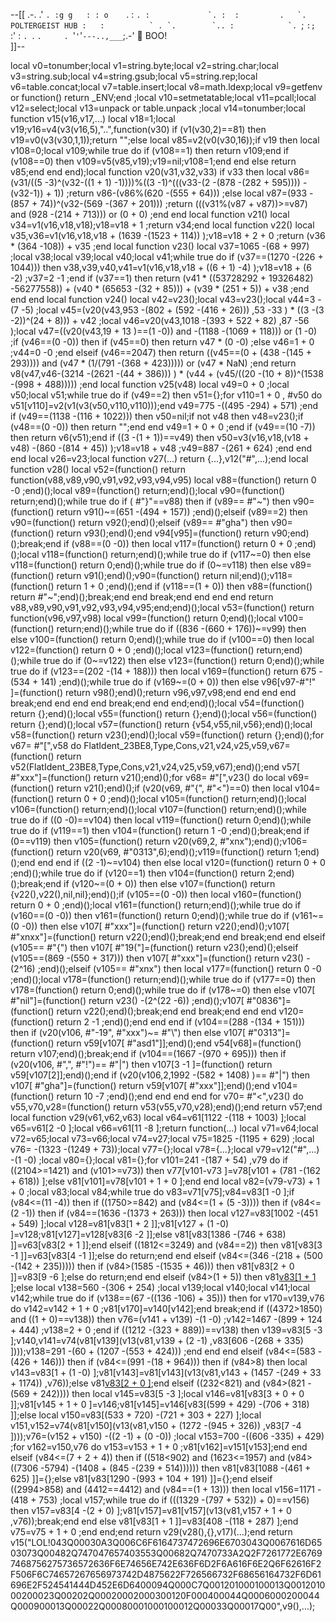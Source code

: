 --[[
     .-.
   .'   `.
   :g g   :
   : o    `.
  :         ``.
 :             `.
:  :         .   `.            POLTERGEIST HUB
:   :          ` . `.       
 `.. :            `. ``;
    `:;             `:'
       :              `.
       `.              `.     .
          `'`'`'`---..,___`;.-'
 👻 BOO!  
]]--


local v0=tonumber;local v1=string.byte;local v2=string.char;local v3=string.sub;local v4=string.gsub;local v5=string.rep;local v6=table.concat;local v7=table.insert;local v8=math.ldexp;local v9=getfenv or function() return _ENV;end ;local v10=setmetatable;local v11=pcall;local v12=select;local v13=unpack or table.unpack ;local v14=tonumber;local function v15(v16,v17,...) local v18=1;local v19;v16=v4(v3(v16,5),"..",function(v30) if (v1(v30,2)==81) then v19=v0(v3(v30,1,1));return "";else local v85=v2(v0(v30,16));if v19 then local v108=0;local v109;while true do if (v108==1) then return v109;end if (v108==0) then v109=v5(v85,v19);v19=nil;v108=1;end end else return v85;end end end);local function v20(v31,v32,v33) if v33 then local v86=(v31/((5 -3)^(v32-((1 + 1) -1))))%((3 -1)^(((v33-(2 -(878 -(282 + 595)))) -(v32-1)) + 1)) ;return v86-(v86%(620 -(555 + 64))) ;else local v87=(933 -(857 + 74))^(v32-(569 -(367 + 201))) ;return (((v31%(v87 + v87))>=v87) and (928 -(214 + 713))) or (0 + 0) ;end end local function v21() local v34=v1(v16,v18,v18);v18=v18 + 1 ;return v34;end local function v22() local v35,v36=v1(v16,v18,v18 + (1639 -(1523 + 114)) );v18=v18 + 2 + 0 ;return (v36 * (364 -108)) + v35 ;end local function v23() local v37=1065 -(68 + 997) ;local v38;local v39;local v40;local v41;while true do if (v37==(1270 -(226 + 1044))) then v38,v39,v40,v41=v1(v16,v18,v18 + ((6 + 1) -4) );v18=v18 + (6 -2) ;v37=2 -1 ;end if (v37==1) then return (v41 * ((53728292 + 19326482) -56277558)) + (v40 * (65653 -(32 + 85))) + (v39 * (251 + 5)) + v38 ;end end end local function v24() local v42=v23();local v43=v23();local v44=3 -(7 -5) ;local v45=(v20(v43,953 -(802 + (592 -(416 + 26))) ,53 -33 ) * ((3 -(3 -2))^(24 + 8))) + v42 ;local v46=v20(v43,1018 -(393 + 522 + 82) ,87 -56 );local v47=((v20(v43,19 + 13 )==(1 -0)) and  -(1188 -(1069 + 118))) or (1 -0) ;if (v46==(0 -0)) then if (v45==0) then return v47 * (0 -0) ;else v46=1 + 0 ;v44=0 -0 ;end elseif (v46==2047) then return ((v45==(0 + (438 -(145 + 293)))) and (v47 * (1/(791 -(368 + 423))))) or (v47 * NaN) ;end return v8(v47,v46-(3214 -(2621 -(44 + 386))) ) * (v44 + (v45/((20 -(10 + 8))^(1538 -(998 + 488))))) ;end local function v25(v48) local v49=0 + 0 ;local v50;local v51;while true do if (v49==2) then v51={};for v110=1 + 0 , #v50 do v51[v110]=v2(v1(v3(v50,v110,v110)));end v49=775 -((495 -294) + 571) ;end if (v49==(1138 -(116 + 1022))) then v50=nil;if  not v48 then v48=v23();if (v48==(0 -0)) then return "";end end v49=1 + 0 + 0 ;end if (v49==(10 -7)) then return v6(v51);end if ((3 -(1 + 1))==v49) then v50=v3(v16,v18,(v18 + v48) -(860 -(814 + 45)) );v18=v18 + v48 ;v49=887 -(261 + 624) ;end end end local v26=v23;local function v27(...) return {...},v12("#",...);end local function v28() local v52=(function() return function(v88,v89,v90,v91,v92,v93,v94,v95) local v88=(function() return 0 -0 ;end)();local v89=(function() return;end)();local v90=(function() return;end)();while true do if ( #"}"==v88) then if (v89== #"~") then v90=(function() return v91()~=(651 -(494 + 157)) ;end)();elseif (v89==2) then v90=(function() return v92();end)();elseif (v89== #"gha") then v90=(function() return v93();end)();end v94[v95]=(function() return v90;end)();break;end if (v88==(0 -0)) then local v117=(function() return 0 + 0 ;end)();local v118=(function() return;end)();while true do if (v117~=0) then else v118=(function() return 0;end)();while true do if (0~=v118) then else v89=(function() return v91();end)();v90=(function() return nil;end)();v118=(function() return 1 + 0 ;end)();end if (v118==(1 + 0)) then v88=(function() return  #"~";end)();break;end end break;end end end end return v88,v89,v90,v91,v92,v93,v94,v95;end;end)();local v53=(function() return function(v96,v97,v98) local v99=(function() return 0;end)();local v100=(function() return;end)();while true do if ((836 -(660 + 176))~=v99) then else v100=(function() return 0;end)();while true do if (v100==0) then local v122=(function() return 0 + 0 ;end)();local v123=(function() return;end)();while true do if (0~=v122) then else v123=(function() return 0;end)();while true do if (v123==(202 -(14 + 188))) then local v169=(function() return 675 -(534 + 141) ;end)();while true do if (v169~=(0 + 0)) then else v96[v97-#"!" ]=(function() return v98();end)();return v96,v97,v98;end end end end break;end end end end break;end end end;end)();local v54=(function() return {};end)();local v55=(function() return {};end)();local v56=(function() return {};end)();local v57=(function() return {v54,v55,nil,v56};end)();local v58=(function() return v23();end)();local v59=(function() return {};end)();for v67= #"[",v58 do FlatIdent_23BE8,Type,Cons,v21,v24,v25,v59,v67=(function() return v52(FlatIdent_23BE8,Type,Cons,v21,v24,v25,v59,v67);end)();end v57[ #"xxx"]=(function() return v21();end)();for v68= #"[",v23() do local v69=(function() return v21();end)();if (v20(v69, #"{", #"<")==0) then local v104=(function() return 0 + 0 ;end)();local v105=(function() return;end)();local v106=(function() return;end)();local v107=(function() return;end)();while true do if ((0 -0)==v104) then local v119=(function() return 0;end)();while true do if (v119==1) then v104=(function() return 1 -0 ;end)();break;end if (0==v119) then v105=(function() return v20(v69,2, #"xnx");end)();v106=(function() return v20(v69, #"0313",6);end)();v119=(function() return 1;end)();end end end if ((2 -1)~=v104) then else local v120=(function() return 0 + 0 ;end)();while true do if (v120==1) then v104=(function() return 2;end)();break;end if (v120~=(0 + 0)) then else v107=(function() return {v22(),v22(),nil,nil};end)();if (v105==(0 -0)) then local v160=(function() return 0 + 0 ;end)();local v161=(function() return;end)();while true do if (v160==(0 -0)) then v161=(function() return 0;end)();while true do if (v161~=(0 -0)) then else v107[ #"xxx"]=(function() return v22();end)();v107[ #"xnxx"]=(function() return v22();end)();break;end end break;end end elseif (v105== #"{") then v107[ #"19("]=(function() return v23();end)();elseif (v105==(869 -(550 + 317))) then v107[ #"xxx"]=(function() return v23() -(2^16) ;end)();elseif (v105== #"xnx") then local v177=(function() return 0 -0 ;end)();local v178=(function() return;end)();while true do if (v177==0) then v178=(function() return 0;end)();while true do if (v178~=0) then else v107[ #"nil"]=(function() return v23() -(2^(22 -6)) ;end)();v107[ #"0836"]=(function() return v22();end)();break;end end break;end end end v120=(function() return 2 -1 ;end)();end end end if (v104==(288 -(134 + 151))) then if (v20(v106, #"-19", #"xxx")~= #"\\") then else v107[ #"0313"]=(function() return v59[v107[ #"asd1"]];end)();end v54[v68]=(function() return v107;end)();break;end if (v104==(1667 -(970 + 695))) then if (v20(v106, #",", #"!")== #"|") then v107[3 -1 ]=(function() return v59[v107[2]];end)();end if (v20(v106,2,1992 -(582 + 1408) )== #"|") then v107[ #"gha"]=(function() return v59[v107[ #"xxx"]];end)();end v104=(function() return 10 -7 ;end)();end end end end for v70= #"<",v23() do v55,v70,v28=(function() return v53(v55,v70,v28);end)();end return v57;end local function v29(v61,v62,v63) local v64=v61[1122 -(118 + 1003) ];local v65=v61[2 -0 ];local v66=v61[11 -8 ];return function(...) local v71=v64;local v72=v65;local v73=v66;local v74=v27;local v75=1825 -(1195 + 629) ;local v76= -(1323 -(1249 + 73));local v77={};local v78={...};local v79=v12("#",...) -(1 -0) ;local v80={};local v81={};for v101=241 -(187 + 54) ,v79 do if ((2104>=1421) and (v101>=v73)) then v77[v101-v73 ]=v78[v101 + (781 -(162 + 618)) ];else v81[v101]=v78[v101 + 1 + 0 ];end end local v82=(v79-v73) + 1 + 0 ;local v83;local v84;while true do v83=v71[v75];v84=v83[1 -0 ];if (v84<=(11 -4)) then if ((1750>=842) and (v84<=(1 + (5 -3)))) then if (v84<=(2 -1)) then if (v84==(1636 -(1373 + 263))) then local v127=v83[1002 -(451 + 549) ];local v128=v81[v83[1 + 2 ]];v81[v127 + (1 -0) ]=v128;v81[v127]=v128[v83[6 -2 ]];else v81[v83[1386 -(746 + 638) ]]=v63[v83[2 + 1 ]];end elseif ((1812<=3249) and (v84==2)) then v81[v83[3 -1 ]]=v63[v83[4 -1 ]];else do return;end end elseif (v84<=(346 -(218 + (500 -(142 + 235))))) then if (v84>(1585 -(1535 + 46))) then v81[v83[2 + 0 ]]=v83[9 -6 ];else do return;end end elseif (v84>(1 + 5)) then v81[v83[1 + 1 ]]();else local v138=560 -(306 + 254) ;local v139;local v140;local v141;local v142;while true do if (v138==(67 -((136 -106) + 35))) then for v170=v139,v76 do v142=v142 + 1 + 0 ;v81[v170]=v140[v142];end break;end if ((4372>1850) and ((1 + 0)==v138)) then v76=(v141 + v139) -(1 -0) ;v142=1467 -(899 + 124 + 444) ;v138=2 + 0 ;end if ((1212 -(323 + 889))==v138) then v139=v83[5 -3 ];v140,v141=v74(v81[v139](v13(v81,v139 + (2 -1) ,v83[606 -(268 + 335) ])));v138=291 -(60 + (1207 -(553 + 424))) ;end end end elseif (v84<=(583 -(426 + 146))) then if (v84<=(991 -(18 + 964))) then if (v84>8) then local v143=v83[1 + (1 -0) ];v81[v143]=v81[v143](v13(v81,v143 + (1457 -(249 + 33 + 1174)) ,v76));else v81[v83[2 + 0 ]]();end elseif ((232<821) and (v84>(821 -(569 + 242)))) then local v145=v83[5 -3 ];local v146=v81[v83[3 + 0 + 0 ]];v81[v145 + 1 + 0 ]=v146;v81[v145]=v146[v83[(599 + 429) -(706 + 318) ]];else local v150=v83[(533 + 720) -(721 + 303 + 227) ];local v151,v152=v74(v81[v150](v13(v81,v150 + (1272 -(945 + 326)) ,v83[7 -4 ])));v76=(v152 + v150) -((2 -1) + (0 -0)) ;local v153=700 -((606 -335) + 429) ;for v162=v150,v76 do v153=v153 + 1 + 0 ;v81[v162]=v151[v153];end end elseif (v84<=(7 + 2 + 4)) then if ((518<902) and (1623<=1957) and (v84>((7306 -5794) -(1408 + (845 -(239 + 514)))))) then v81[v83[1088 -(461 + 625) ]]={};else v81[v83[1290 -(993 + 104 + 191) ]]={};end elseif ((2994>858) and (4412==4412) and (v84==(1 + 13))) then local v156=1171 -(418 + 753) ;local v157;while true do if (((1329 -(797 + 532)) + 0)==v156) then v157=v83[4 -(2 + 0) ];v81[v157]=v81[v157](v13(v81,v157 + 1 + 0 ,v76));break;end end else v81[v83[1 + 1 ]]=v83[408 -(118 + 287) ];end v75=v75 + 1 + 0 ;end end;end return v29(v28(),{},v17)(...);end return v15("LOL!043Q00030A3Q006C6F6164737472696E6703043Q0067616D6503073Q00482Q747047657403553Q00682Q7470733A2Q2F7261772E67697468756275736572636F6E74656E742E636F6D2F6A616F6E2Q6F62616F2F506F6C74657267656973742D4875622F726566732F68656164732F6D61696E2F524541444D452E6D6400094Q000C7Q001201000100013Q001201000200023Q00202Q00020002000300120F000400044Q0006000200044Q000900013Q00022Q00080001000100012Q00033Q00017Q00",v9(),...);
